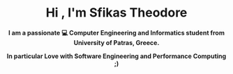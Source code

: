 <h1 align="center"><b>Hi , I'm Sfikas Theodore </b></h1>
<h4 align="center">
  <p> I am a passionate 💻 Computer Engineering and Informatics student from University of Patras, Greece. </p>
  <p> In particular Love with Software Engineering and Performance Computing ;) </p>
</h4>

<!--
**SfikasTeo/SfikasTeo** is a ✨ _special_ ✨ repository because its `README.md` (this file) appears on your GitHub profile.

Here are some ideas to get you started:

- 🔭 I’m currently working on ...
- 🌱 I’m currently learning ...
- 👯 I’m looking to collaborate on ...
- 🤔 I’m looking for help with ...
- 💬 Ask me about ...
- 📫 How to reach me: ...
- 😄 Pronouns: ...
- ⚡ Fun fact: ...
-->
